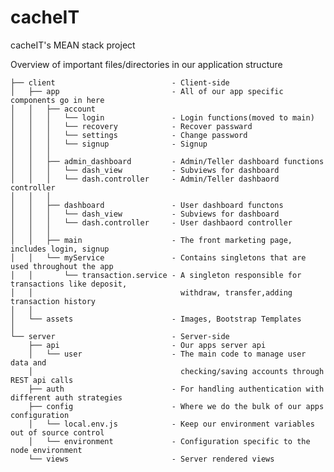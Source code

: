 cacheIT
=======

cacheIT's MEAN stack project

Overview of important files/directories in our application structure

    ├── client                          - Client-side
    │   ├── app                         - All of our app specific components go in here
    │   │   ├── account       
    │   │   │   └── login				- Login functions(moved to main)
    │   │   │   └── recovery 			- Recover passward
    │   │   │   └── settings			- Change password
    │   │   │   └── signup 				- Signup
    │   │   │   
    │   │   ├── admin_dashboard 		- Admin/Teller dashboard functions
    │   │   │   └── dash_view 			- Subviews for dashboard                 
    │   │   │   └── dash.controller     - Admin/Teller dashbaord controller
    │   │   │   
    │   │   ├── dashboard       		- User dashboard functons
    │   │   │   └── dash_view 			- Subviews for dashboard    
    │   │   │   └── dash.controller     - User dashbaord controller
    │   │   │   
    │   │   ├── main					- The front marketing page, includes login, signup
    │   │   └── myService  				- Contains singletons that are used throughout the app
    │   │       └── transaction.service - A singleton responsible for transactions like deposit, 
	│  	│                                 withdraw, transfer,adding transaction history 
 	│  	│								       
    │   └── assets                      - Images, Bootstrap Templates
    │                     
    └── server                          - Server-side
        ├── api                         - Our apps server api
        │   └── user                    - The main code to manage user data and 
        │                                 checking/saving accounts through REST api calls 
        ├── auth                        - For handling authentication with different auth strategies
        ├── config                      - Where we do the bulk of our apps configuration
        │   └── local.env.js            - Keep our environment variables out of source control
        │   └── environment             - Configuration specific to the node environment
        └── views                       - Server rendered views
